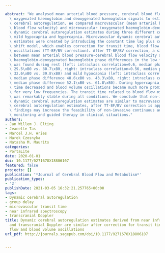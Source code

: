 ---
abstract: "We analysed mean arterial blood pressure, cerebral blood flow velocity,\
  \ oxygenated haemoglobin and deoxygenated haemoglobin signals to estimate dynamic\
  \ cerebral autoregulation. We compared macrovascular (mean arterial blood pressure-cerebral\
  \ blood flow velocity) and microvascular (oxygenated haemoglobin-deoxygenated haemoglobin)\
  \ dynamic cerebral autoregulation estimates during three different conditions: rest,\
  \ mild hypocapnia and hypercapnia. Microvascular dynamic cerebral autoregulation\
  \ estimates were created by introducing the constant time lag plus constant phase\
  \ shift model, which enables correction for transit time, blood flow and blood volume\
  \ oscillations (TT-BF/BV correction). After TT-BF/BV correction, a significant agreement\
  \ between mean arterial blood pressure-cerebral blood flow velocity and oxygenated\
  \ haemoglobin-deoxygenated haemoglobin phase differences in the low frequency band\
  \ was found during rest (left: intraclass correlation=0.6, median phase difference\
  \ 29.5\xB0 vs. 30.7\xB0, right: intraclass correlation=0.56, median phase difference\
  \ 32.6\xB0 vs. 39.8\xB0) and mild hypocapnia (left: intraclass correlation=0.73,\
  \ median phase difference 48.6\xB0 vs. 43.3\xB0, right: intraclass correlation=0.70,\
  \ median phase difference 52.1\xB0 vs. 61.8\xB0). During hypercapnia, the mean transit\
  \ time decreased and blood volume oscillations became much more prominent, except\
  \ for very low frequencies. The transit time related to blood flow oscillations\
  \ was remarkably stable during all conditions. We conclude that non-invasive microvascular\
  \ dynamic cerebral autoregulation estimates are similar to macrovascular dynamic\
  \ cerebral autoregulation estimates, after TT-BF/BV correction is applied. These\
  \ findings may increase the feasibility of non-invasive continuous autoregulation\
  \ monitoring and guided therapy in clinical situations."
authors:
- Jan Willem J. Elting
- Jeanette Tas
- Marcel J.H. Aries
- Marek Czosnyka
- Natasha M. Maurits
categories:
- PortaLite
date: 2020-01-01
doi: 10.1177/0271678X18806107
featured: false
projects: []
publication: '*Journal of Cerebral Blood Flow and Metabolism*'
publication_types:
- '2'
publishDate: 2021-03-05 16:32:21.257765+00:00
tags:
- Dynamic cerebral autoregulation
- group delay
- microvascular transit time
- near infrared spectroscopy
- transcranial Doppler
title: Dynamic cerebral autoregulation estimates derived from near infrared spectroscopy
  and transcranial Doppler are similar after correction for transit time and blood
  flow and blood volume oscillations
url_pdf: http://journals.sagepub.com/doi/10.1177/0271678X18806107

---
